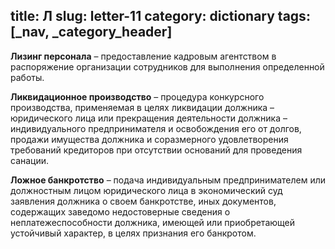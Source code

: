 title: Л
slug: letter-11
category: dictionary
tags: [_nav, _category_header]
---

**Лизинг персонала** – предоставление кадровым агентством в распоряжение организации сотрудников для выполнения определенной работы. 

**Ликвидационное производство** – процедура конкурсного производства, применяемая в целях ликвидации должника – юридического лица или прекращения деятельности должника – индивидуального предпринимателя и освобождения его от долгов, продажи имущества должника и соразмерного удовлетворения требований кредиторов при отсутствии оснований для проведения санации.

**Ложное банкротство** – подача индивидуальным предпринимателем или должностным лицом юридического лица в экономический суд заявления должника о своем банкротстве, иных документов, содержащих заведомо недостоверные сведения о неплатежеспособности должника, имеющей или приобретающей устойчивый характер, в целях признания его банкротом.
